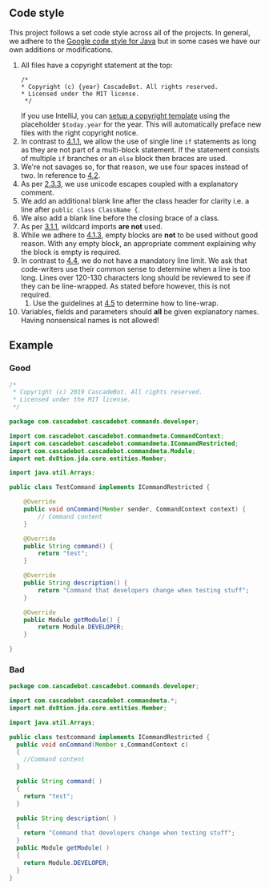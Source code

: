 ## Code style

This project follows a set code style across all of the projects. In general, we adhere to the [Google code style for Java](https://google.github.io/styleguide/javaguide.html) but in some cases we have our own additions or modifications.

1. All files have a copyright statement at the top: 
    ```
    /*
    * Copyright (c) {year} CascadeBot. All rights reserved.
    * Licensed under the MIT license.
     */
     ```
     If you use IntelliJ, you can [setup a copyright template](https://www.jetbrains.com/help/webstorm/generating-and-updating-copyright-notice.html) using the placeholder `$today.year` for the year. This will automatically preface new files with the right copyright notice.
2. In contrast to [4.1.1](https://google.github.io/styleguide/javaguide.html#s4.1.1-braces-always-used), we allow the use of single line `if` statements as long as they are not part of a multi-block statement. If the statement consists of multiple `if` branches or an `else` block then braces are used.
3. We're not savages so, for that reason, we use four spaces instead of two. In reference to [4.2](https://google.github.io/styleguide/javaguide.html#s4.2-block-indentation).
4. As per [2.3.3](https://google.github.io/styleguide/javaguide.html#s2.3.3-non-ascii-characters), we use unicode escapes coupled with a explanatory comment.
5. We add an additional blank line after the class header for clarity i.e. a line after `public class ClassName {`.
6. We also add a blank line before the closing brace of a class.
7. As per [3.1.1](https://google.github.io/styleguide/javaguide.html#s3.3.1-wildcard-imports), wildcard imports **are not** used.
8. While we adhere to [4.1.3](https://google.github.io/styleguide/javaguide.html#s4.1.3-braces-empty-blocks), empty blocks are **not** to be used without good reason. With any empty block, an appropriate comment explaining why the block is empty is required.
9. In contrast to [4.4](https://google.github.io/styleguide/javaguide.html#s4.4-column-limit), we do not have a mandatory line limit. We ask that code-writers use their common sense to determine when a line is too long. Lines over 120-130 characters long should be reviewed to see if they can be line-wrapped. As stated before however, this is not required. 
   1. Use the guidelines at [4.5](https://google.github.io/styleguide/javaguide.html#s4.5-line-wrapping) to determine how to line-wrap.
10. Variables, fields and parameters should **all** be given explanatory names. Having nonsensical names is not allowed!

## Example
### Good
```java
/*
 * Copyright (c) 2019 CascadeBot. All rights reserved.
 * Licensed under the MIT license.
 */

package com.cascadebot.cascadebot.commands.developer;

import com.cascadebot.cascadebot.commandmeta.CommandContext;
import com.cascadebot.cascadebot.commandmeta.ICommandRestricted;
import com.cascadebot.cascadebot.commandmeta.Module;
import net.dv8tion.jda.core.entities.Member;

import java.util.Arrays;

public class TestCommand implements ICommandRestricted {

    @Override
    public void onCommand(Member sender, CommandContext context) {
        // Command content
    }

    @Override
    public String command() {
        return "test";
    }

    @Override
    public String description() {
        return "Command that developers change when testing stuff";
    }

    @Override
    public Module getModule() {
        return Module.DEVELOPER;
    }

}
```
### Bad
```java
package com.cascadebot.cascadebot.commands.developer;

import com.cascadebot.cascadebot.commandmeta.*;
import net.dv8tion.jda.core.entities.Member;

import java.util.Arrays;

public class testcommand implements ICommandRestricted {
  public void onCommand(Member s,CommandContext c) 
  {
    //Command content
  }

  public String command( ) 
  {
    return "test";
  }

  public String description( ) 
  {
    return "Command that developers change when testing stuff";
  }
  public Module getModule( ) 
  {
    return Module.DEVELOPER;
  }
}
```